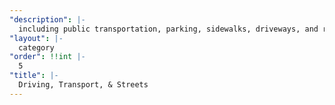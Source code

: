 ```yaml
---
"description": |-
  including public transportation, parking, sidewalks, driveways, and roads
"layout": |-
  category
"order": !!int |-
  5
"title": |-
  Driving, Transport, & Streets
---
```

